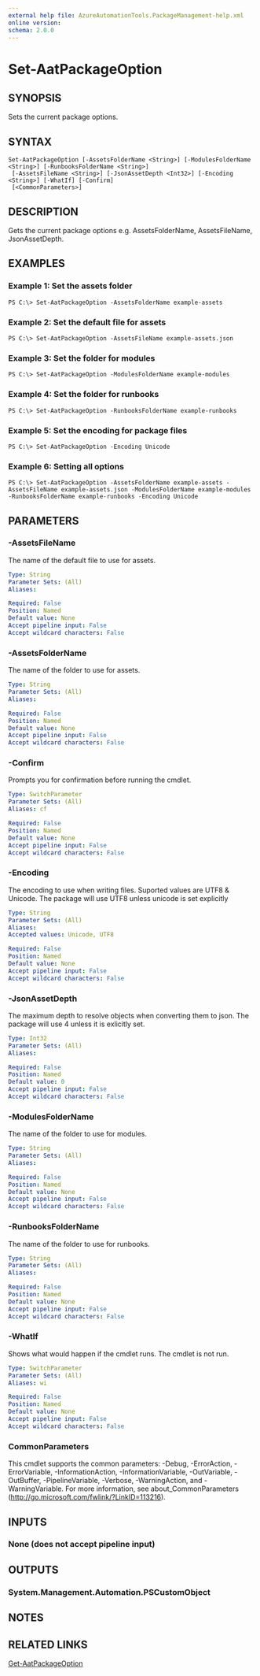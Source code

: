 ```yaml
---
external help file: AzureAutomationTools.PackageManagement-help.xml
online version: 
schema: 2.0.0
---
```


# Set-AatPackageOption

## SYNOPSIS
Sets the current package options.

## SYNTAX

```
Set-AatPackageOption [-AssetsFolderName <String>] [-ModulesFolderName <String>] [-RunbooksFolderName <String>]
 [-AssetsFileName <String>] [-JsonAssetDepth <Int32>] [-Encoding <String>] [-WhatIf] [-Confirm]
 [<CommonParameters>]
```

## DESCRIPTION
Gets the current package options e.g. AssetsFolderName, AssetsFileName, JsonAssetDepth.

## EXAMPLES

### Example 1: Set the assets folder
```
PS C:\> Set-AatPackageOption -AssetsFolderName example-assets
```

### Example 2: Set the default file for assets
```
PS C:\> Set-AatPackageOption -AssetsFileName example-assets.json
```

### Example 3: Set the folder for modules
```
PS C:\> Set-AatPackageOption -ModulesFolderName example-modules
```

### Example 4: Set the folder for runbooks
```
PS C:\> Set-AatPackageOption -RunbooksFolderName example-runbooks
```

### Example 5: Set the encoding for package files
```
PS C:\> Set-AatPackageOption -Encoding Unicode
```

### Example 6: Setting all options
```
PS C:\> Set-AatPackageOption -AssetsFolderName example-assets -AssetsFileName example-assets.json -ModulesFolderName example-modules -RunbooksFolderName example-runbooks -Encoding Unicode
```

## PARAMETERS

### -AssetsFileName
The name of the default file to use for assets.

```yaml
Type: String
Parameter Sets: (All)
Aliases: 

Required: False
Position: Named
Default value: None
Accept pipeline input: False
Accept wildcard characters: False
```

### -AssetsFolderName
The name of the folder to use for assets.

```yaml
Type: String
Parameter Sets: (All)
Aliases: 

Required: False
Position: Named
Default value: None
Accept pipeline input: False
Accept wildcard characters: False
```

### -Confirm
Prompts you for confirmation before running the cmdlet.

```yaml
Type: SwitchParameter
Parameter Sets: (All)
Aliases: cf

Required: False
Position: Named
Default value: None
Accept pipeline input: False
Accept wildcard characters: False
```

### -Encoding
The encoding to use when writing files. Suported values are UTF8 & Unicode. The package will use UTF8 unless unicode is set explicitly

```yaml
Type: String
Parameter Sets: (All)
Aliases: 
Accepted values: Unicode, UTF8

Required: False
Position: Named
Default value: None
Accept pipeline input: False
Accept wildcard characters: False
```

### -JsonAssetDepth
The maximum depth to resolve objects when converting them to json. The package will use 4 unless it is exlicitly set.

```yaml
Type: Int32
Parameter Sets: (All)
Aliases: 

Required: False
Position: Named
Default value: 0
Accept pipeline input: False
Accept wildcard characters: False
```

### -ModulesFolderName
The name of the folder to use for modules.

```yaml
Type: String
Parameter Sets: (All)
Aliases: 

Required: False
Position: Named
Default value: None
Accept pipeline input: False
Accept wildcard characters: False
```

### -RunbooksFolderName
The name of the folder to use for runbooks.

```yaml
Type: String
Parameter Sets: (All)
Aliases: 

Required: False
Position: Named
Default value: None
Accept pipeline input: False
Accept wildcard characters: False
```

### -WhatIf
Shows what would happen if the cmdlet runs.
The cmdlet is not run.

```yaml
Type: SwitchParameter
Parameter Sets: (All)
Aliases: wi

Required: False
Position: Named
Default value: None
Accept pipeline input: False
Accept wildcard characters: False
```

### CommonParameters
This cmdlet supports the common parameters: -Debug, -ErrorAction, -ErrorVariable, -InformationAction, -InformationVariable, -OutVariable, -OutBuffer, -PipelineVariable, -Verbose, -WarningAction, and -WarningVariable. For more information, see about_CommonParameters (http://go.microsoft.com/fwlink/?LinkID=113216).

## INPUTS

### None (does not accept pipeline input)

## OUTPUTS

### System.Management.Automation.PSCustomObject
<!--## NOTES-->

## NOTES

## RELATED LINKS

[Get-AatPackageOption](.)

